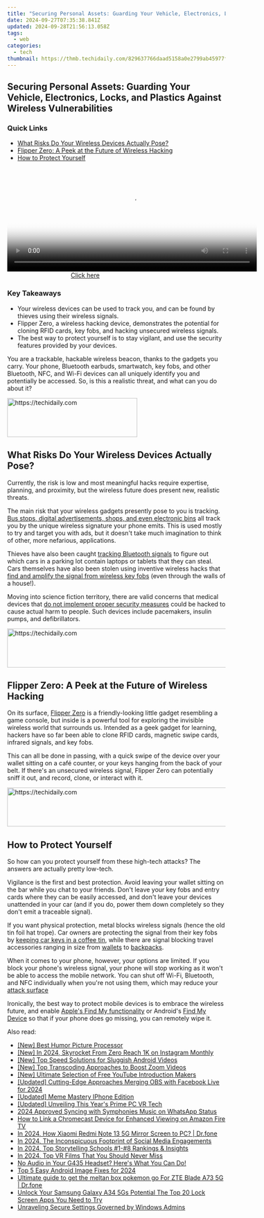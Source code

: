 ```yaml
---
title: "Securing Personal Assets: Guarding Your Vehicle, Electronics, Locks, and Plastics Against Wireless Vulnerabilities"
date: 2024-09-27T07:35:38.841Z
updated: 2024-09-28T21:56:13.058Z
tags:
  - web
categories:
  - tech
thumbnail: https://thmb.techidaily.com/829637766daad5158a0e2799ab45977f98c34111cdb4f87264835a3e2bfe371a.jpg
---
```


## Securing Personal Assets: Guarding Your Vehicle, Electronics, Locks, and Plastics Against Wireless Vulnerabilities

### Quick Links

* [What Risks Do Your Wireless Devices Actually Pose?](https://facebook-video-share.techidaily.com/new-becoming-a-skin-deep-sage-setting-up-your-beauty-channel-for-2024/)
* [Flipper Zero: A Peek at the Future of Wireless Hacking](https://youtube-sure.techidaily.com/ed-2024-approved-the-visionary-viewers-verdict-your-channel-vs-contenders-content/)
* [How to Protect Yourself](https://android-location-track.techidaily.com/in-2024-how-to-turn-off-google-location-to-stop-tracking-you-on-lenovo-thinkphone-drfone-by-drfone-virtual-android/)

<!-- affiliate ads begin -->
<span id="1983472">
					<video width="576" height="240" style="cursor:pointer"
           poster="//a.impactradius-go.com/display-clicktoplayimage/1983472.png"
           onclick="if(!this.playClicked){this.play();this.setAttribute('controls',true);this.playClicked=true;}">
	   <source src="//a.impactradius-go.com/display-ad/22993-1983472">
	   <img src="//a.impactradius-go.com/display-clicktoplayimage/1983472.png" style="border: none; height: 100%; width: 100%; object-fit: contain">
	</video>
	<div style="width:360px;text-align:center"><a href="javascript:window.open(decodeURIComponent('https%3A%2F%2Fhomestyler.sjv.io%2Fc%2F5597632%2F1983472%2F22993'), '_blank');void(0);">Click here</a></div>
</span>
<img height="0" width="0" src="https://imp.pxf.io/i/5597632/1983472/22993" style="position:absolute;visibility:hidden;" border="0" />
<!-- affiliate ads end -->

### Key Takeaways

* Your wireless devices can be used to track you, and can be found by thieves using their wireless signals.
* Flipper Zero, a wireless hacking device, demonstrates the potential for cloning RFID cards, key fobs, and hacking unsecured wireless signals.
* The best way to protect yourself is to stay vigilant, and use the security features provided by your devices.

 You are a trackable, hackable wireless beacon, thanks to the gadgets you carry. Your phone, Bluetooth earbuds, smartwatch, key fobs, and other Bluetooth, NFC, and Wi-Fi devices can all uniquely identify you and potentially be accessed. So, is this a realistic threat, and what can you do about it?

<!-- affiliate ads begin -->
<a href="https://aligracehair.sjv.io/c/5597632/2036481/19272" target="_top" id="2036481">
  <img src="//a.impactradius-go.com/display-ad/19272-2036481" border="0" alt="https://techidaily.com" width="300" height="90"/>
</a>
<img height="0" width="0" src="https://aligracehair.sjv.io/i/5597632/2036481/19272" style="position:absolute;visibility:hidden;" border="0" />
<!-- affiliate ads end -->

##  What Risks Do Your Wireless Devices Actually Pose?

 Currently, the risk is low and most meaningful hacks require expertise, planning, and proximity, but the wireless future does present new, realistic threats.

 The main risk that your wireless gadgets presently pose to you is tracking. [Bus stops, digital advertisements, shops, and even electronic bins](https://clearcode.cc/blog/what-is-digital-out-of-home-dooh/ "https://clearcode.cc/blog/what-is-digital-out-of-home-dooh/") all track you by the unique wireless signature your phone emits. This is used mostly to try and target you with ads, but it doesn't take much imagination to think of other, more nefarious, applications.

 Thieves have also been caught [tracking Bluetooth signals](https://observer.com/2019/11/bluetooth-scanner-car-burglary-stealing-laptops/ "https://observer.com/2019/11/bluetooth-scanner-car-burglary-stealing-laptops/") to figure out which cars in a parking lot contain laptops or tablets that they can steal. Cars themselves have also been stolen using inventive wireless hacks that [find and amplify the signal from wireless key fobs](https://www.foxnews.com/tech/keyless-car-theft-rise-how-protect-yourself "https://www.foxnews.com/tech/keyless-car-theft-rise-how-protect-yourself") (even through the walls of a house!).

 Moving into science fiction territory, there are valid concerns that medical devices that [do not implement proper security measures](https://www.science.org/content/article/could-wireless-pacemaker-let-hackers-take-control-your-heart "https://www.science.org/content/article/could-wireless-pacemaker-let-hackers-take-control-your-heart") could be hacked to cause actual harm to people. Such devices include pacemakers, insulin pumps, and defibrillators.

<!-- affiliate ads begin -->
<a href="https://appsumo.8odi.net/c/5597632/2118319/7443" target="_top" id="2118319">
  <img src="//a.impactradius-go.com/display-ad/7443-2118319" border="0" alt="https://techidaily.com" width="728" height="90"/>
</a>
<img height="0" width="0" src="https://appsumo.8odi.net/i/5597632/2118319/7443" style="position:absolute;visibility:hidden;" border="0" />
<!-- affiliate ads end -->

##  Flipper Zero: A Peek at the Future of Wireless Hacking

 On its surface, [Flipper Zero](https://www.yankodesign.com/2024/06/30/flipper-zero-behind-the-scenes-how-a-group-of-enthusiasts-designed-the-perfect-ethical-hacking-toy/ "https://www.yankodesign.com/2024/06/30/flipper-zero-behind-the-scenes-how-a-group-of-enthusiasts-designed-the-perfect-ethical-hacking-toy/") is a friendly-looking little gadget resembling a game console, but inside is a powerful tool for exploring the invisible wireless world that surrounds us. Intended as a geek gadget for learning, hackers have so far been able to clone RFID cards, magnetic swipe cards, infrared signals, and key fobs.

 This can all be done in passing, with a quick swipe of the device over your wallet sitting on a café counter, or your keys hanging from the back of your belt. If there's an unsecured wireless signal, Flipper Zero can potentially sniff it out, and record, clone, or interact with it.

<!-- affiliate ads begin -->
<a href="https://appsumo.8odi.net/c/5597632/2043856/7443" target="_top" id="2043856">
  <img src="//a.impactradius-go.com/display-ad/7443-2043856" border="0" alt="https://techidaily.com" width="728" height="90"/>
</a>
<img height="0" width="0" src="https://appsumo.8odi.net/i/5597632/2043856/7443" style="position:absolute;visibility:hidden;" border="0" />
<!-- affiliate ads end -->

##  How to Protect Yourself

 So how can you protect yourself from these high-tech attacks? The answers are actually pretty low-tech.

 Vigilance is the first and best protection. Avoid leaving your wallet sitting on the bar while you chat to your friends. Don't leave your key fobs and entry cards where they can be easily accessed, and don't leave your devices unattended in your car (and if you do, power them down completely so they don't emit a traceable signal).

 If you want physical protection, metal blocks wireless signals (hence the old tin foil hat trope). Car owners are protecting the signal from their key fobs by [keeping car keys in a coffee tin](https://eu.freep.com/story/money/cars/2023/12/30/stop-car-hacking-by-keeping-your-key-fob-in-a-metal-coffee-can/72048564007/ "https://eu.freep.com/story/money/cars/2023/12/30/stop-car-hacking-by-keeping-your-key-fob-in-a-metal-coffee-can/72048564007/"), while there are signal blocking travel accessories ranging in size from [wallets](https://www.amazon.com/Timberland-Genuine-Blocking-Passcase-Security/dp/B01MEGZ3W6/?tag=hotoge-20&ascsubtag=UUhtgUeUpU2003924&asc%5Frefurl=https%3A%2F%2Fwww.howtogeek.com%2Fhow-can-you-protect-your-devices-keys-and-cards-from-wireless-hacks%2F&asc%5Fcampaign=Evergreen "https://www.amazon.com/Timberland-Genuine-Blocking-Passcase-Security/dp/B01MEGZ3W6/") to [backpacks](https://www.amazon.com/Travelon-Theft-Classic-Backpack-Midnight/dp/B00COE5AM8?tag=hotoge-20&ascsubtag=UUhtgUeUpU2003924&asc%5Frefurl=https%3A%2F%2Fwww.howtogeek.com%2Fhow-can-you-protect-your-devices-keys-and-cards-from-wireless-hacks%2F&asc%5Fcampaign=Evergreen).

 When it comes to your phone, however, your options are limited. If you block your phone's wireless signal, your phone will stop working as it won't be able to access the mobile network. You can shut off Wi-Fi, Bluetooth, and NFC individually when you're not using them, which may reduce your [attack surface](https://video-screen-grab.techidaily.com/in-2024-27-ways-to-livestream-education-content-for-free/) 

 Ironically, the best way to protect mobile devices is to embrace the wireless future, and enable [Apple's Find My functionality](https://ai-video-tools.techidaily.com/updated-in-2024-which-video-editor-should-you-choose-sony-vegas-vs-adobe-premiere-pro/) or Android's [Find My Device](https://article-files.techidaily.com/new-virtual-spaces-for-real-solutions-for-2024/) so that if your phone does go missing, you can remotely wipe it.

<ins class="adsbygoogle"
     style="display:block"
     data-ad-format="autorelaxed"
     data-ad-client="ca-pub-7571918770474297"
     data-ad-slot="1223367746"></ins>

<ins class="adsbygoogle"
     style="display:block"
     data-ad-client="ca-pub-7571918770474297"
     data-ad-slot="8358498916"
     data-ad-format="auto"
     data-full-width-responsive="true"></ins>

<span class="atpl-alsoreadstyle">Also read:</span>
<div><ul>
<li><a href="https://vp-tips.techidaily.com/new-best-humor-picture-processor/"><u>[New] Best Humor Picture Processor</u></a></li>
<li><a href="https://instagram-videos.techidaily.com/new-in-2024-skyrocket-from-zero-reach-1k-on-instagram-monthly/"><u>[New] In 2024, Skyrocket From Zero Reach 1K on Instagram Monthly</u></a></li>
<li><a href="https://some-skills.techidaily.com/new-top-speed-solutions-for-sluggish-android-videos/"><u>[New] Top Speed Solutions for Sluggish Android Videos</u></a></li>
<li><a href="https://some-skills.techidaily.com/new-top-transcoding-approaches-to-boost-zoom-videos/"><u>[New] Top Transcoding Approaches to Boost Zoom Videos</u></a></li>
<li><a href="https://youtube-tips.techidaily.com/ltimate-selection-of-free-youtube-introduction-makers/"><u>[New] Ultimate Selection of Free YouTube Introduction Makers</u></a></li>
<li><a href="https://desktop-recording.techidaily.com/updated-cutting-edge-approaches-merging-obs-with-facebook-live-for-2024/"><u>[Updated] Cutting-Edge Approaches Merging OBS with Facebook Live for 2024</u></a></li>
<li><a href="https://some-skills.techidaily.com/updated-meme-mastery-iphone-edition/"><u>[Updated] Meme Mastery IPhone Edition</u></a></li>
<li><a href="https://some-skills.techidaily.com/updated-unveiling-this-years-prime-pc-vr-tech/"><u>[Updated] Unveiling This Year's Prime PC VR Tech</u></a></li>
<li><a href="https://some-skills.techidaily.com/2024-approved-syncing-with-symphonies-music-on-whatsapp-status/"><u>2024 Approved Syncing with Symphonies Music on WhatsApp Status</u></a></li>
<li><a href="https://tech-recovery.techidaily.com/how-to-link-a-chromecast-device-for-enhanced-viewing-on-amazon-fire-tv/"><u>How to Link a Chromecast Device for Enhanced Viewing on Amazon Fire TV</u></a></li>
<li><a href="https://screen-mirror.techidaily.com/in-2024-how-xiaomi-redmi-note-13-5g-mirror-screen-to-pc-drfone-by-drfone-android/"><u>In 2024, How Xiaomi Redmi Note 13 5G Mirror Screen to PC? | Dr.fone</u></a></li>
<li><a href="https://some-skills.techidaily.com/in-2024-the-inconspicuous-footprint-of-social-media-engagements/"><u>In 2024, The Inconspicuous Footprint of Social Media Engagements</u></a></li>
<li><a href="https://some-skills.techidaily.com/in-2024-top-storytelling-schools-1-8-rankings-and-insights/"><u>In 2024, Top Storytelling Schools #1-#8 Rankings & Insights</u></a></li>
<li><a href="https://some-skills.techidaily.com/in-2024-top-vr-films-that-you-should-never-miss/"><u>In 2024, Top VR Films That You Should Never Miss</u></a></li>
<li><a href="https://sound-issues.techidaily.com/1723015696857-no-audio-in-your-g435-headset-heres-what-you-can-do/"><u>No Audio in Your G435 Headset? Here's What You Can Do!</u></a></li>
<li><a href="https://some-skills.techidaily.com/top-5-easy-android-image-fixes-for-2024/"><u>Top 5 Easy Android Image Fixes for 2024</u></a></li>
<li><a href="https://android-pokemon-go.techidaily.com/ultimate-guide-to-get-the-meltan-box-pokemon-go-for-zte-blade-a73-5g-drfone-by-drfone-virtual-android/"><u>Ultimate guide to get the meltan box pokemon go For ZTE Blade A73 5G | Dr.fone</u></a></li>
<li><a href="https://android-unlock.techidaily.com/unlock-your-samsung-galaxy-a34-5gs-potential-the-top-20-lock-screen-apps-you-need-to-try-by-drfone-android/"><u>Unlock Your Samsung Galaxy A34 5Gs Potential The Top 20 Lock Screen Apps You Need to Try</u></a></li>
<li><a href="https://windows11.techidaily.com/unraveling-secure-settings-governed-by-windows-admins/"><u>Unraveling Secure Settings Governed by Windows Admins</u></a></li>
</ul></div>

